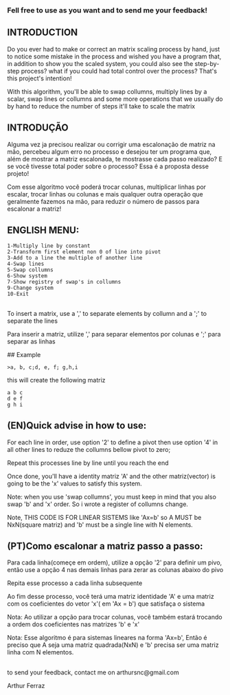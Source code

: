 ### Fell free to use as you want and to send me your feedback! 

## INTRODUCTION

<p>Do you ever had to make or correct an matrix scaling process by hand, just to notice some mistake in the process and wished you have a program that, in addition to show you the scaled system, you could also see the step-by-step process? what if you could had total control over the process? That's this project's intention!</p>
<p>With this algorithm, you'll be able to swap collumns, multiply lines by a scalar, swap lines or collumns and some more operations that we usually do by hand to reduce the number of steps it'll take to scale the matrix</p>

## INTRODUÇÃO
<p>Alguma vez ja precisou realizar ou corrigir uma escalonação de matriz na mão, percebeu algum erro no processo e desejou ter um programa que, além de mostrar a matriz escalonada, te mostrasse cada passo realizado? E se você tivesse total poder sobre o processo? Essa é a proposta desse projeto!</p>
<p>Com esse algoritmo você poderá trocar colunas, multiplicar linhas por escalar, trocar linhas ou colunas e mais qualquer outra operação que geralmente fazemos na mão, para reduzir o número de passos para escalonar a matriz!</p>

##

## ENGLISH MENU:
    1-Multiply line by constant
    2-Transform first element non 0 of line into pivot
    3-Add to a line the multiple of another line
    4-Swap lines
    5-Swap collumns
    6-Show system
    7-Show registry of swap's in collumns
    9-Change system
    10-Exit
##
<p>To insert a matrix, use a ',' to separate elements by collumn and a ';' to separate the lines</p>
<p>Para inserir a matriz, utilize ',' para separar elementos por colunas e ';' para separar as linhas</p>
## Example

    >a, b, c;d, e, f; g,h,i
<p>this will create the following matriz</p>

    a b c
    d e f
    g h i

## (EN)Quick advise in how to use:
<p>For each line in order, use option '2' to define a pivot then use option '4' in all other lines to reduze the collumns bellow pivot to zero;</p>
<p>Repeat this processes line by line until you reach the end</p>
<p>Once done, you'll have a identity matriz 'A' and the other matriz(vector) is going to be the 'x' values to satisfy this system.</p>
<p>Note: when you use 'swap collumns', you must keep in mind that you also swap 'b' and 'x' order. So i wrote a register of collumns change.</p>
<p>Note, THIS CODE IS FOR LINEAR SISTEMS like 'Ax=b' so A MUST be NxN(square matriz) and 'b' must be a single line with N elements.</p>
    
## (PT)Como escalonar a matriz passo a passo:
<p>Para cada linha(começe em ordem), utilize a opção '2' para definir um pivo, então use a opção 4 nas demais linhas para zerar as colunas abaixo do pivo</p>
<p>Repita esse processo a cada linha subsequente</p>
<p>Ao fim desse processo, você terá uma matriz identidade 'A' e uma matriz com os coeficientes do vetor 'x'( em 'Ax = b') que satisfaça o sistema</p>
<p>Nota: Ao utilizar a opção para trocar colunas, você também estará trocando a ordem dos coeficientes nas matrizes 'b' e 'x'</p>
<p>Nota: Esse algoritmo é para sistemas lineares na forma 'Ax=b', Então é preciso que A seja uma matriz quadrada(NxN) e 'b' precisa ser uma matriz linha com N elementos.</p>

##
<p>to send your feedback, contact me on
arthursnc@gmail.com</p>
<p>Arthur Ferraz</p>
